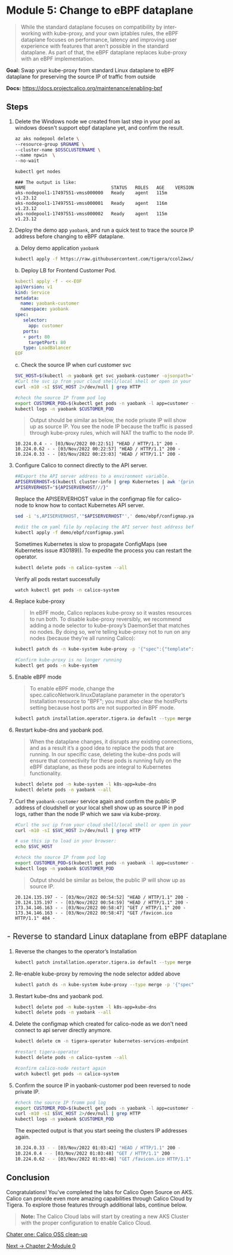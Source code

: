 # Module 5: Change to eBPF dataplane
>While the standard dataplane focuses on compatibility by inter-working with kube-proxy, and your own iptables rules, the eBPF dataplane focuses on performance, latency and improving user experience with features that aren’t possible in the standard dataplane. As part of that, the eBPF dataplane replaces kube-proxy with an eBPF implementation. 

**Goal:** Swap your kube-proxy from standard Linux dataplane to eBPF dataplane for preserving the source IP of traffic from outside

**Docs:** https://docs.projectcalico.org/maintenance/enabling-bpf


## Steps

1. Delete the Windows node we created from last step in your pool as windows doesn't support ebpf dataplane yet, and confirm the result.
   ```bash
   az aks nodepool delete \
   --resource-group $RGNAME \
   --cluster-name $OSSCLUSTERNAME \
   --name npwin  \
   --no-wait
   ```
   
   ```bash
   kubectl get nodes
   ```

   ```text
   ### The output is like:
   NAME                                STATUS   ROLES   AGE    VERSION
   aks-nodepool1-17497551-vmss000000   Ready    agent   115m   v1.23.12
   aks-nodepool1-17497551-vmss000001   Ready    agent   116m   v1.23.12
   aks-nodepool1-17497551-vmss000002   Ready    agent   115m   v1.23.12
   ```


2. Deploy the demo app `yaobank`, and run a quick test to trace the source IP address before changing to eBPF dataplane.

   a. Deloy demo application `yaobank`
   ```bash
   kubectl apply -f https://raw.githubusercontent.com/tigera/ccol2aws/main/yaobank.yaml
   ```

   b. Deploy LB for Frontend Customer Pod.
   ```yaml
   kubectl apply -f - <<-EOF
   apiVersion: v1
   kind: Service
   metadata:
     name: yaobank-customer
     namespace: yaobank
   spec:
      selector:
        app: customer
      ports:
      - port: 80
        targetPort: 80
      type: LoadBalancer
   EOF
   ```

   c. Check the source IP when curl customer svc 

    ```bash
    SVC_HOST=$(kubectl -n yaobank get svc yaobank-customer -ojsonpath='{.status.loadBalancer.ingress[0].ip}')
    #Curl the svc ip from your cloud shell/local shell or open in your browser to generate logs.
    curl -m10 -sI $SVC_HOST 2>/dev/null | grep HTTP
    ```
    
    ```bash
    #check the source IP fromm pod log
    export CUSTOMER_POD=$(kubectl get pods -n yaobank -l app=customer -o name)
    kubectl logs -n yaobank $CUSTOMER_POD
    ```
 
    > Output should be similar as below, the node private IP will show up as source IP. You see the node IP because the traffic is passed through kube-proxy rules, which will NAT the traffic to the node IP.
    ```text
    10.224.0.4 - - [03/Nov/2022 00:22:51] "HEAD / HTTP/1.1" 200 -
    10.224.0.62 - - [03/Nov/2022 00:22:57] "HEAD / HTTP/1.1" 200 -
    10.224.0.33 - - [03/Nov/2022 00:23:03] "HEAD / HTTP/1.1" 200 -
    ```

3. Configure Calico to connect directly to the API server. 

   ```bash
   ##Export the API server address to a environment variable.
   APISERVERHOST=$(kubectl cluster-info | grep Kubernetes | awk '{print $NF}' | awk -F ':' '{print $2}')
   APISERVERHOST="${APISERVERHOST///}"
   ```

   Replace the APISERVERHOST value in the configmap file for calico-node to know how to contact Kubernetes API server.

   ```bash
   sed -i 's,APISERVERHOST,'"$APISERVERHOST"',' demo/ebpf/configmap.yaml
   ```

   ```bash
   #edit the cm yaml file by replacing the API server host address before apply it 
   kubectl apply -f demo/ebpf/configmap.yaml
   ```

   Sometimes Kubernetes is slow to propagate ConfigMaps (see Kubernetes issue #30189)). To expedite the process you can restart the operator.

   ```bash
   kubectl delete pods -n calico-system --all
   ```

   Verify all pods restart successfully

   ```bash
   watch kubectl get pods -n calico-system 
   ```

4. Replace kube-proxy 
   > In eBPF mode, Calico replaces kube-proxy so it wastes resources to run both. To disable kube-proxy reversibly, we recommend adding a node selector to kube-proxy’s DaemonSet that matches no nodes. By doing so, we’re telling kube-proxy not to run on any nodes (because they’re all running Calico):
   

   ```bash
   kubectl patch ds -n kube-system kube-proxy -p '{"spec":{"template":{"spec":{"nodeSelector":{"non-calico": "true"}}}}}'
   ```
   
   ```bash
   #Confirm kube-proxy is no longer running
   kubectl get pods -n kube-system
   ```

5. Enable eBPF mode
   > To enable eBPF mode, change the spec.calicoNetwork.linuxDataplane parameter in the operator’s Installation resource to "BPF"; you must also clear the hostPorts setting because host ports are not supported in BPF mode.

   ```bash
   kubectl patch installation.operator.tigera.io default --type merge -p '{"spec":{"calicoNetwork":{"linuxDataplane":"BPF", "hostPorts":null}}}'
   ```

6. Restart kube-dns and yaobank pod.

   > When the dataplane changes, it disrupts any existing connections, and as a result it’s a good idea to replace the pods that are running. In our specific case, deleting the kube-dns pods will ensure that connectivity for these pods is running fully on the eBPF dataplane, as these pods are integral to Kubernetes functionality.

   ```bash
   kubectl delete pod -n kube-system -l k8s-app=kube-dns
   kubectl delete pods -n yaobank --all
   ```

7. Curl the `yaobank-customer` service again and confirm the public IP address of cloudshell or your local shell show up as source IP in pod logs, rather than the node IP which we saw via kube-proxy. 

   ```bash
   #Curl the svc ip from your cloud shell/local shell or open in your browser to generate logs.
   curl -m10 -sI $SVC_HOST 2>/dev/null | grep HTTP
   ```
   ```bash 
   # use this ip to load in your browser:
   echo $SVC_HOST 
   ```
   
   ```bash
   #check the source IP fromm pod log
   export CUSTOMER_POD=$(kubectl get pods -n yaobank -l app=customer -o name)
   kubectl logs -n yaobank $CUSTOMER_POD
   ```
 
   > Output should be similar as below, the public IP will show up as source IP.
   ```text
   20.124.135.197 - - [03/Nov/2022 00:54:52] "HEAD / HTTP/1.1" 200 -
   20.124.135.197 - - [03/Nov/2022 00:54:59] "HEAD / HTTP/1.1" 200 -
   173.34.146.163 - - [03/Nov/2022 00:58:47] "GET / HTTP/1.1" 200 -
   173.34.146.163 - - [03/Nov/2022 00:58:47] "GET /favicon.ico HTTP/1.1" 404 -
   ```

## <Option> - Reverse to standard Linux dataplane from eBPF dataplane 

1. Reverse the changes to the operator’s Installation

   ```bash
   kubectl patch installation.operator.tigera.io default --type merge -p '{"spec":{"calicoNetwork":{"linuxDataplane":"Iptables"}}}'
   ```
2. Re-enable kube-proxy by removing the node selector added above

   ```bash
   kubectl patch ds -n kube-system kube-proxy --type merge -p '{"spec":{"template":{"spec":{"nodeSelector":{"non-calico": null}}}}}'
   ```

3. Restart kube-dns and yaobank pod.

   ```bash
   kubectl delete pod -n kube-system -l k8s-app=kube-dns
   kubectl delete pods -n yaobank --all
   ```

4. Delete the configmap which created for calico-node as we don't need connect to api server directly anymore.

   ```bash
   kubectl delete cm -n tigera-operator kubernetes-services-endpoint 
   ```
   
   ```bash
   #restart tigera-operator
   kubectl delete pods -n calico-system --all
   ```

   ```bash
   #confirm calico-node restart again
   watch kubectl get pods -n calico-system
   ```

5. Confirm the source IP in yaobank-customer pod been reversed to node private IP.

   ```bash
   #check the source IP fromm pod log
   export CUSTOMER_POD=$(kubectl get pods -n yaobank -l app=customer -o name)
   curl -m10 -sI $SVC_HOST 2>/dev/null | grep HTTP
   kubectl logs -n yaobank $CUSTOMER_POD
   ```
   
   The expected output is that you start seeing the clusters IP addresses again.

   ```bash
   10.224.0.33 - - [03/Nov/2022 01:03:42] "HEAD / HTTP/1.1" 200 -
   10.224.0.4 - - [03/Nov/2022 01:03:48] "GET / HTTP/1.1" 200 -
   10.224.0.62 - - [03/Nov/2022 01:03:48] "GET /favicon.ico HTTP/1.1" 404 -
   ```

## Conclusion

Congratulations! You've completed the labs for Calico Open Source on AKS. Calico can provide even more amazing capabilities through Calico Cloud by Tigera. To explore those features through additional labs, continue below.

>**Note:** The Calico Cloud labs will start by creating a new AKS Cluster with the proper configuration to enable Calico Cloud.


[Chater one: Calico OSS clean-up](../calicooss/clean-up.md)


[Next -> Chapter 2-Module 0](../calicocloud/creating-aks-cluster.md)